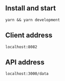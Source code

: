 ## Install and start

```
yarn && yarn development
```

## Client address

```
localhost:8082
```


## API address

```
localhost:3000/data
```


